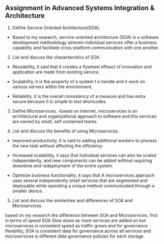 ## Assignment in Advanced Systems Integration & Architecture
1. Define Service Oriented Architecture(SOA).
- Based to my research, service-oriented architecture (SOA) is a software development methodology wherein individual services offer a business capability and facilitate cross-platform communication with one another.

2. List and discuss the characteristics of SOA.
- Reusability, it said that it creates a flywheel effoect of innovation and application are made from existing service.

- Scalability, it is the property of a system t o handle and it work on various servers within the environment.

- Reliability, it is the overall consistency of a measure and has extra secure because it is simple to test shortcodes.

3. Define Microservices.
-based on internet, microservices is an architectural and organizational approach to software and this services are owned by small, self contained teams.

4. List and discuss the benefits of using Microservices.
- improved productivity, it is said to adding additional workers to process the new  task without affecting the efficiency

- Increased scalability, it says that Individual services can also be scaled independently, and new components can be added without requiring downtime and redeployment of the entire system. 

- Optimize business functionality, it says that A microservices approach uses several independently small services that are segmented and deployable while operating a unique method communicated through a smaller device. 

5. List and discuss the similarities and differences of SOA and Microservices.

based on my research the difference between SOA and Microservices, first in terms of speed SOA Slow down as more services are added on but microservices is consistent speed as traffic grows and for governance flexibility, SOA is consistent data for governance across all services and microservices is different data governance policies for each storage.